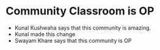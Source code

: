 # Community Classroom is OP

- Kunal Kushwaha says that this community is amazing.
- Kunal made this change
- Swayam Khare says that this community is OP